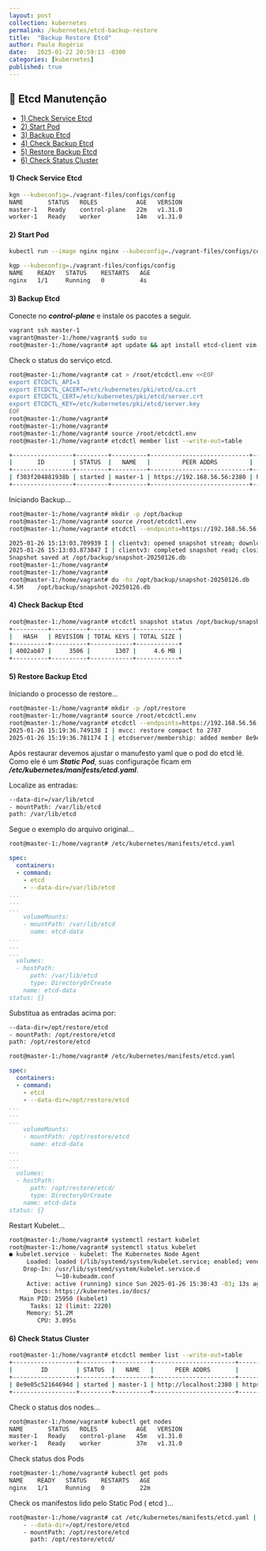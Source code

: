 ```yaml
---
layout: post
collection: kubernetes
permalink: /kubernetes/etcd-backup-restore
title:  "Backup Restore Etcd"
author: Paulo Rogério
date:   2025-01-22 20:59:13 -0300
categories: [kubernetes]
published: true
---
```


## 🚀 Etcd Manutenção

- [1) Check Service Etcd](#1-check-service-etcd)
- [2) Start Pod](#2-start-pod)
- [3) Backup Etcd](#3-backup-etcd)
- [4) Check Backup Etcd](#4-check-backup-etcd)
- [5) Restore Backup Etcd](#5-restore-backup-etcd)
- [6) Check Status Cluster](#6-check-status-cluster)

#### 1) Check Service Etcd

```bash
kgn --kubeconfig=./vagrant-files/configs/config
NAME       STATUS   ROLES           AGE   VERSION
master-1   Ready    control-plane   22m   v1.31.0
worker-1   Ready    worker          14m   v1.31.0
```

#### 2) Start Pod

```bash
kubectl run --image nginx nginx --kubeconfig=./vagrant-files/configs/config
```

```bash
kgp --kubeconfig=./vagrant-files/configs/config
NAME    READY   STATUS    RESTARTS   AGE
nginx   1/1     Running   0          4s
```

#### 3) Backup Etcd

Conecte no ***control-plane*** e instale os pacotes a seguir.

```bash
vagrant ssh master-1
vagrant@master-1:/home/vagrant$ sudo su 
root@master-1:/home/vagrant# apt update && apt install etcd-client vim -y
```

Check o status do serviço etcd.

```bash
root@master-1:/home/vagrant# cat > /root/etcdctl.env <<EOF
export ETCDCTL_API=3
export ETCDCTL_CACERT=/etc/kubernetes/pki/etcd/ca.crt
export ETCDCTL_CERT=/etc/kubernetes/pki/etcd/server.crt
export ETCDCTL_KEY=/etc/kubernetes/pki/etcd/server.key
EOF
root@master-1:/home/vagrant# 
root@master-1:/home/vagrant# 
root@master-1:/home/vagrant# source /root/etcdctl.env
root@master-1:/home/vagrant# etcdctl member list --write-out=table

+-----------------+---------+----------+----------------------------+----------------------------+
|       ID        | STATUS  |   NAME   |         PEER ADDRS         |        CLIENT ADDRS        |
+-----------------+---------+----------+----------------------------+----------------------------+
| f303f204881938b | started | master-1 | https://192.168.56.56:2380 | https://192.168.56.56:2379 |
+-----------------+---------+----------+----------------------------+----------------------------+
```

Iniciando Backup...

```bash
root@master-1:/home/vagrant# mkdir -p /opt/backup
root@master-1:/home/vagrant# source /root/etcdctl.env
root@master-1:/home/vagrant# etcdctl --endpoints=https://192.168.56.56:2379 snapshot save /opt/backup/snapshot-$(date +%Y%m%d).db

2025-01-26 15:13:03.709939 I | clientv3: opened snapshot stream; downloading
2025-01-26 15:13:03.873847 I | clientv3: completed snapshot read; closing
Snapshot saved at /opt/backup/snapshot-20250126.db
root@master-1:/home/vagrant#
root@master-1:/home/vagrant#
root@master-1:/home/vagrant# du -hs /opt/backup/snapshot-20250126.db
4.5M	/opt/backup/snapshot-20250126.db
```

#### 4) Check Backup Etcd

```bash
root@master-1:/home/vagrant# etcdctl snapshot status /opt/backup/snapshot-$(date +%Y%m%d).db -w table
+----------+----------+------------+------------+
|   HASH   | REVISION | TOTAL KEYS | TOTAL SIZE |
+----------+----------+------------+------------+
| 4002ab87 |     3506 |       1307 |     4.6 MB |
+----------+----------+------------+------------+
```

#### 5) Restore Backup Etcd

Iniciando o processo de restore...

```bash
root@master-1:/home/vagrant# mkdir -p /opt/restore
root@master-1:/home/vagrant# source /root/etcdctl.env
root@master-1:/home/vagrant# etcdctl --endpoints=https://192.168.56.56:2379 --data-dir="/opt/restore/etcd" snapshot restore /opt/backup/snapshot-$(date +%Y%m%d).db
2025-01-26 15:19:36.749138 I | mvcc: restore compact to 2787
2025-01-26 15:19:36.781174 I | etcdserver/membership: added member 8e9e05c52164694d [http://localhost:2380] to cluster cdf818194e3a8c32
```


Após restaurar devemos ajustar o manufesto yaml que o pod do etcd lê. Como ele é um ***Static Pod***, suas configuraçõe ficam em ***/etc/kubernetes/manifests/etcd.yaml***.

Localize as entradas:

```bash
--data-dir=/var/lib/etcd
- mountPath: /var/lib/etcd
path: /var/lib/etcd
```

Segue o exemplo do arquivo original...

```bash
root@master-1:/home/vagrant# /etc/kubernetes/manifests/etcd.yaml
```

```yaml
spec:
  containers:
  - command:
    - etcd
    - --data-dir=/var/lib/etcd
...
...
...
    volumeMounts:
    - mountPath: /var/lib/etcd
      name: etcd-data
...
...
...
  volumes:
  - hostPath:
      path: /var/lib/etcd
      type: DirectoryOrCreate
    name: etcd-data
status: {}
```

Substitua as entradas acima por:

```bash
--data-dir=/opt/restore/etcd
- mountPath: /opt/restore/etcd
path: /opt/restore/etcd
```

```bash
root@master-1:/home/vagrant# /etc/kubernetes/manifests/etcd.yaml
```

```yaml
spec:
  containers:
  - command:
    - etcd
    - --data-dir=/opt/restore/etcd
...
...
...
    volumeMounts:
    - mountPath: /opt/restore/etcd
      name: etcd-data
...
...
...
  volumes:
  - hostPath:
      path: /opt/restore/etcd/
      type: DirectoryOrCreate
    name: etcd-data
status: {}
```

Restart Kubelet...

```bash
root@master-1:/home/vagrant# systemctl restart kubelet
root@master-1:/home/vagrant# systemctl status kubelet
● kubelet.service - kubelet: The Kubernetes Node Agent
     Loaded: loaded (/lib/systemd/system/kubelet.service; enabled; vendor preset: enabled)
    Drop-In: /usr/lib/systemd/system/kubelet.service.d
             └─10-kubeadm.conf
     Active: active (running) since Sun 2025-01-26 15:30:43 -03; 13s ago
       Docs: https://kubernetes.io/docs/
   Main PID: 25950 (kubelet)
      Tasks: 12 (limit: 2220)
     Memory: 51.2M
        CPU: 3.095s
```

#### 6) Check Status Cluster

```bash
root@master-1:/home/vagrant# etcdctl member list --write-out=table
+------------------+---------+----------+-----------------------+----------------------------+
|        ID        | STATUS  |   NAME   |      PEER ADDRS       |        CLIENT ADDRS        |
+------------------+---------+----------+-----------------------+----------------------------+
| 8e9e05c52164694d | started | master-1 | http://localhost:2380 | https://192.168.56.56:2379 |
+------------------+---------+----------+-----------------------+----------------------------+     
```

Check o status dos nodes...

```bash
root@master-1:/home/vagrant# kubectl get nodes
NAME       STATUS   ROLES           AGE   VERSION
master-1   Ready    control-plane   45m   v1.31.0
worker-1   Ready    worker          37m   v1.31.0
```

Check status dos Pods

```bash
root@master-1:/home/vagrant# kubectl get pods
NAME    READY   STATUS    RESTARTS   AGE
nginx   1/1     Running   0          22m
```

Check os manifestos lido pelo Static Pod ( etcd )...


```bash
root@master-1:/home/vagrant# cat /etc/kubernetes/manifests/etcd.yaml | grep restore
    - --data-dir=/opt/restore/etcd
    - mountPath: /opt/restore/etcd
      path: /opt/restore/etcd/
```
